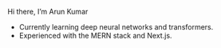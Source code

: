 Hi there, I’m Arun Kumar

- Currently learning deep neural networks and transformers.  
- Experienced with the MERN stack and Next.js.
